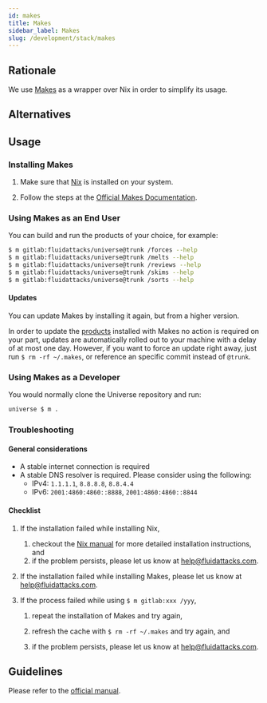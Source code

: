 ```yaml
---
id: makes
title: Makes
sidebar_label: Makes
slug: /development/stack/makes
---
```


## Rationale

We use [Makes](https://github.com/fluidattacks/makes)
as a wrapper over Nix
in order to simplify its usage.

## Alternatives

## Usage

### Installing Makes

1. Make sure that [Nix](/development/stack/nix) is installed on your system.

1. Follow the steps at the
   [Official Makes Documentation](https://github.com/fluidattacks/makes).

### Using Makes as an End User

You can build and run the products of your choice, for example:

```bash
$ m gitlab:fluidattacks/universe@trunk /forces --help
$ m gitlab:fluidattacks/universe@trunk /melts --help
$ m gitlab:fluidattacks/universe@trunk /reviews --help
$ m gitlab:fluidattacks/universe@trunk /skims --help
$ m gitlab:fluidattacks/universe@trunk /sorts --help
```

#### Updates

You can update Makes by installing it again, but from a higher version.

In order to update the [products](/development/products) installed with Makes
no action is required on your part,
updates are automatically rolled out to your machine
with a delay of at most one day.
However,
if you want to force an update right away,
just run `$ rm -rf ~/.makes`,
or reference an specific commit instead of `@trunk`.

### Using Makes as a Developer

You would normally clone the Universe repository and run:

```sh
universe $ m .
```

### Troubleshooting

#### General considerations

- A stable internet connection is required
- A stable DNS resolver is required.
  Please consider using the following:
  - IPv4: `1.1.1.1`, `8.8.8.8`, `8.8.4.4`
  - IPv6: `2001:4860:4860::8888`, `2001:4860:4860::8844`

#### Checklist

1. If the installation failed while installing Nix,

   1. checkout the [Nix manual](https://nixos.org/manual/nix/stable/#chap-installation)
      for more detailed installation instructions, and
   1. if the problem persists,
      please let us know at help@fluidattacks.com.

1. If the installation failed while installing Makes,
   please let us know at help@fluidattacks.com.

1. If the process failed while using `$ m gitlab:xxx /yyy`,

   1. repeat the installation of Makes and try again,

   1. refresh the cache with `$ rm -rf ~/.makes` and try again, and

   1. if the problem persists,
      please let us know at help@fluidattacks.com.

## Guidelines

Please refer to the [official manual](https://github.com/fluidattacks/makes).
